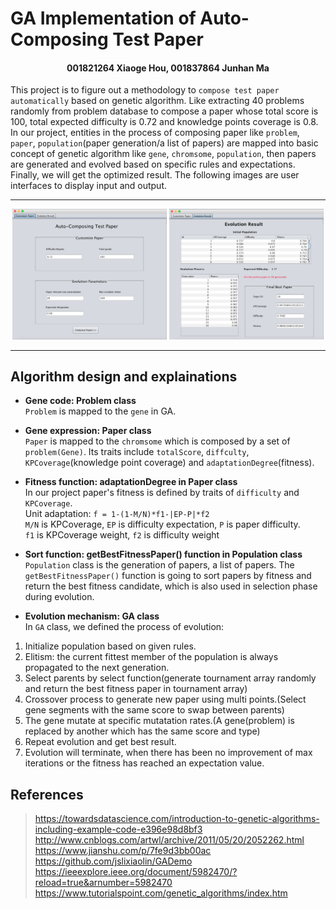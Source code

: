 # GA Implementation of Auto-Composing Test Paper
#### <p align="center">001821264 Xiaoge Hou, 001837864 Junhan Ma</p>
This project is to figure out a methodology to `compose test paper automatically` based on genetic algorithm. Like extracting 40 problems randomly from problem database to compose a paper whose total score is 100, total expected difficulty is 0.72 and knowledge points coverage is 0.8.<br> 
In our project, entities in the process of composing paper like `problem`, `paper`, `population`(paper generation/a list of papers) are mapped into basic concept of genetic algorithm like `gene`, `chromsome`, `population`, then papers are generated and evolved based on specific rules and expectations. Finally, we will get the optimized result. The following images are user interfaces to display input and output.
***
<p align="center">
<img src="https://github.com/stoneloe/INFO6205_-504/blob/master/images/panel1.png" width="49%" alt="Settings"  />
<img src="https://github.com/stoneloe/INFO6205_-504/blob/master/images/panel2.png" width="49%" alt="Result" />
</p>

***

## Algorithm design and explainations
* __Gene code: Problem class__<br> 
`Problem` is mapped to the `gene` in GA. 

* __Gene expression: Paper class__<br> 
`Paper` is mapped to the `chromsome` which is composed by a set of `problem(Gene)`. Its traits include `totalScore`, `diffculty`, `KPCoverage`(knowledge point coverage) and `adaptationDegree`(fitness).

* __Fitness function: adaptationDegree in Paper class__<br> 
In our project paper's fitness is defined by traits of `difficulty` and `KPCoverage`.<br> 
Unit adaptation: `f = 1-(1-M/N)*f1-|EP-P|*f2`<br> 
`M/N` is KPCoverage, `EP` is difficulty expectation, `P` is paper difficulty.<br> 
`f1` is KPCoverage weight, `f2` is difficulty weight

* __Sort function: getBestFitnessPaper() function in Population class__<br> 
`Population` class is the generation of papers, a list of papers. The `getBestFitnessPaper()` function is going to sort papers by fitness and return the best fitness candidate, which is also used in selection phase during evolution.

* __Evolution mechanism: GA class__<br> 
In `GA` class, we defined the process of evolution:<br> 
1. Initialize population based on given rules.
2. Elitism: the current fittest member of the population is always propagated to the next generation.
3. Select parents by select function(generate tournament array randomly and return the best fitness paper in tournament array)
4. Crossover process to generate new paper using multi points.(Select gene segments with the same score to swap between parents)
5. The gene mutate at specific mutatation rates.(A gene(problem) is replaced by another which has the same score and type)
6. Repeat evolution and get best result.
7. Evolution will terminate, when there has been no improvement of max iterations or the fitness has reached an expectation value.

## References
> https://towardsdatascience.com/introduction-to-genetic-algorithms-including-example-code-e396e98d8bf3<br>
> http://www.cnblogs.com/artwl/archive/2011/05/20/2052262.html<br>
> https://www.jianshu.com/p/7fe9d3bb00ac<br>
> https://github.com/jslixiaolin/GADemo<br>
> https://ieeexplore.ieee.org/document/5982470/?reload=true&arnumber=5982470<br>
> https://www.tutorialspoint.com/genetic_algorithms/index.htm
